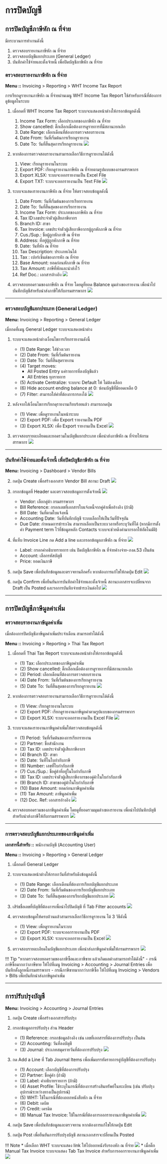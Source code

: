 # การปิดบัญชี

## การปิดบัญชีภาษีหัก ณ ที่จ่าย

มีกระบวนการทำงานดังนี้

1. ตรวจสอบรายงานภาษีหัก ณ ที่จ่าย
2. ตรวจสอบบัญชีแยกประเภท (General Ledger)
3. บันทึกค่าใช้จ่ายและตั้งเจ้าหนี้ เพื่อปิดบัญชีภาษีหัก ณ ที่จ่าย

### ตรวจสอบรายงานภาษีหัก ณ ที่จ่าย

**Menu ::** Invoicing > Reporting > WHT Income Tax Report 

การเรียกดูรายงานภาษีหัก ณ ที่จ่ายผ่านเมนู WHT Income Tax Report ใช้สำหรับกรณีที่ต้องการดูข้อมูลในระบบ

1. เมื่อกดที่ WHT Income Tax Report ระบบจะแสดงหน้าต่างให้กรอกข้อมูลดังนี้
    1. Income Tax Form: เลือกประเภทของภาษีหัก ณ ที่จ่าย
    2. Show cancelled: ติ๊กเลือกเมื่อต้องการดูรายการที่มีสถานะยกเลิก
    3. Date Range: เลือกเดือนที่ต้องการตรวจสอบรายงาน
    4. Date From: วันที่เริ่มต้นการเรียกดูรายงาน
    5. Date To: วันที่สิ้นสุดการเรียกดูรายงาน
    ![](img/whtjv_1.png)

2. หากต้องการตรวจสอบรายงานสามารถเลือกวิธีการดูรายงานได้ดังนี้
    1. View: เรียกดูรายงานในระบบ
    2. Export PDF: เรียกดูรายงานภาษีหัก ณ ที่จ่ายตามรูปแบบของกรมสรรพากร
    3. Export XLSX: ระบบจะออกรายงานเป็น Excel File
    4. Export TXT: ระบบจะออกรายงานเป็น Text File 
![](img/whtjv_4.png)

3. ระบบจะแสดงรายงานภาษีหัก ณ ที่จ่าย ให้ตรวจสอบข้อมูลดังนี้
    1. Date From: วันที่เริ่มต้นของการเรียกรายงาน
    2. Date To: วันที่สิ้นสุดของการเรียกรายงาน
    3. Income Tax Form: ประเภทของภาษีหัก ณ ที่จ่าย
    4. Tax ID:เลขประจำตัวผู้เสียภาษีอากร
    5. Branch ID: สาขา
    6. Tax Invoice: เลขประจำตัวผู้เสียภาษีอากรผู้ถูกหักภาษี ณ ที่จ่าย          
    7. Cus./Sup.: ชื่อผู้ถูกหักภาษี ณ ที่จ่าย
    8. Address: ที่อยู่ผู้ถูกหักภาษี ณ ที่จ่าย
    9. Date: วันที่หัก ณ ที่จ่าย
    10. Tax Description: ประเภทเงินได้
    11. Tax : เปอร์เซ็นต์ของการหัก ณ ที่จ่าย
    12. Base Amount: ยอดก่อนหักภาษี ณ ที่จ่าย
    13. Tax Amount: ภาษีที่หักและนำส่งไว้
    14. Ref Doc.: เอกสารอ้างอิง
    ![](img/whtjv_2.png)    

4. ตรวจสอบยอดรวมของภาษีหัก ณ ที่จ่าย โดยดูที่ยอด Balance มุมล่างของรายงาน เพื่อนำไปบันทึกบัญชีสำหรับนำส่งภาษีให้กับกรมสรรพากร
![](img/whtjv_3.png)

---

### ตรวจสอบบัญชีแยกประเภท (General Ledger)

**Menu:** Invoicing > Reporting > General Ledger

เมื่อกดที่เมนู General Ledger ระบบจะแสดงหน้าต่าง

1. ระบบจะแสดงหน้าต่างเงื่อนไขการเรียกรายงานดังนี้
    * (1) Date Range: ใส่ช่วงเวลา
    * (2) Date From: วันที่เริ่มต้นรายงาน
    * (3) Date To: วันที่สิ้นสุดรายงาน
    * (4) Target moves: 
        - All Posted Entry แค่รายการที่ลงบัญชีแล้ว
        - All Entries ทุกรายการ
    * (5) Activate Centralize: ระบบจะ Default ให้ ไม่ต้องเลือก
    * (6) Hide account ending balance at 0: ซ่อนบัญชีที่มียอดเหลือ 0
    * (7) Filter: สามารถใส่ค่าที่ต้องการกรองได้
![](img/gl_1.png)

2. หลังจากใส่เงื่อนไขการเรียกดุรายงานเรียบร้อยแล้ว สามารถกดปุ่ม
    * (1) View: เพื่อดูรายงานในหน้าระบบ
    * (2) Export PDF: เพื่อ Export รายงานเป็น PDF
    * (3) Export XLSX: เพื่อ Export รายงานเป็น Excel
![](img/gl_2.png)

3. ตรวจสอบรายละเอียดและยอดรวมในบัญชีแยกประเภท เพื่อนำส่งภาษีหัก ณ ที่จ่ายให้กรมสรรพากร
![](img/acc_gl_report_3.png)

---

### บันทึกค่าใช้จ่ายและตั้งเจ้าหนี้ เพื่อปิดบัญชีภาษีหัก ณ ที่จ่าย

**Menu:** Invoicing > Dashboard > Vendor Bills

2. กดปุ่ม Create เพื่อสร้างเอกสาร Vendor Bill สถานะ Draft
![](img/acc_0-2.png)

3. กรอกข้อมูลที่ Header และตรวจสอบข้อมูลการตั้งเจ้าหนี้
![](img/acc_wht_iv_1.png)
    * Vendor: เลือกคู่ค้า กรมสรรพากร
    * Bill Reference: กรอกเลขที่เอกสารใบแจ้งหนี้จากคู่ค้าเพื่ออ้างอิง (ถ้ามี)
    * Bill Date: วันที่ตามใบแจ้งหนี้
    * Accounting Date: วันที่บันทึกบัญชี ระบบเลือกให้เป็นวันที่ปัจจุบัน
    * Due Date: กำหนดการชำระเงิน สามารถเลือกเป็นระยะเวลาหรือระบุวันที่ได้ (หากมีการตั้งค่า Payment term ไว้ที่ข้อมูลหลัก Contacts ระบบจะช่วยดึงค่ามากรอกให้อัตโนมัติ)
     
4. ที่แท็บ Invoice Line กด Add a line และกรอกข้อมูลภาษีหัก ณ ที่จ่าย
![](img/acc_wht_iv_2.png)
    * Label: กรอกคำอธิบายรายการ เช่น ปิดบัญชีภาษีหัก ณ ที่จ่ายค้างจ่าย-ภงด.53 เป็นต้น
    * Account: เลือกรหัสบัญชี
    * Price: ยอดเงินภาษี

5. กดปุ่ม Save เพื่อบันทึกข้อมูลและตรวจทานอีกครั้ง หากต้องการแก้ไขให้กดปุ่ม Edit
![](img/acc_wht_iv_3.png)

6. กดปุ่ม Confirm เพื่อยืนยันการบันทึกค่าใช้จ่ายและตั้งเจ้าหนี้ สถานะเอกสารจะเปลี่ยนจาก Draft เป็น Posted และรอการบันทึกจ่ายชำระเงินต่อไป
![](img/acc_wht_iv_4.png)


---

## การปิดบัญชีภาษีมูลค่าเพิ่ม

### ตรวจสอบรายงานภาษีมูลค่าเพิ่ม 

เมื่อต้องการปิดบัญชีภาษีมูลค่าเพิ่มประจำเดือน สามารถทำได้ดังนี้

**Menu ::** Invoicing > Reporting > Thai Tax Report  

1. เมื่อกดที่ Thai Tax Report ระบบจะแสดงหน้าต่างให้กรอกข้อมูลดังนี้
    * (1) Tax: เลือกประเภทของภาษีมูลค่าเพิ่ม
    * (2) Show cancelled: ติ๊กเลือกเมื่อต้องการดูรายการที่มีสถานะยกเลิก
    * (3) Period: เลือกเดือนที่ต้องการตรวจสอบรายงาน
    * (4) Date From: วันที่เริ่มต้นของการเรียกดูรายงาน
    * (5) Date To: วันที่สิ้นสุดของการเรียกดูรายงาน
    ![](img/vat_1.png)

2. หากต้องการตรวจสอบรายงานสามารถเลือกวิธีการดูรายงานได้ดังนี้
    * (1) View: เรียกดูรายงานในระบบ
    * (2) Export PDF: เรียกดูรายงานภาษีมูลค่าตามรูปแบบของกรมสรรพากร
    * (3) Export XLSX: ระบบจะออกรายงานเป็น Excel File
    ![](img/vat_2.png)

3. ระบบจะแสดงรายงานภาษีมูลค่าเพิ่มให้ตรวจสอบข้อมูลดังนี้
    * (1) Period: วันที่เริ่มต้นของการเรียกรายงาน
    * (2) Partner: ชื่อสำนักงาน
    * (3) Tax ID: เลขประจำตัวผู้เสียภาษีอากร
    * (4) Branch ID: สาขา
    * (5) Date: วันที่ในใบกำกับภาษี
    * (6) Number: เลขที่ใบกำกับภาษี           
    * (7) Cus./Sup.: ชื่อคู่ค้าที่อยู่ในใบกำกับภาษี
    * (8) Tax ID: เลขประจำตัวผู้เสียภาษีอากรของคู่ค้าในใบกำกับภาษี
    * (9) Branch ID: สาขาของคู่ค้าในใบกำกับภาษี
    * (10) Base Amount: ยอดก่อนภาษีมูลค่าเพิ่ม
    * (11) Tax Amount: ภาษีมูลค่าเพิ่ม
    * (12) Doc. Ref: เอกสารอ้างอิง
    ![](img/vat_3.png)    

4. ตรวจสอบยอดรวมของภาษีมูลค่าเพิ่ม โดยดูที่ยอดรวมมุมล่างของรายงาน เพื่อนำไปบันทึกบัญชีสำหรับนำส่งภาษีให้กับกรมสรรพากร
![](img/vat_4.png)


---------------------------------------------

### การตรวจสอบบัญชีแยกประเภทของภาษีมูลค่าเพิ่ม

**เอกสารนี้สำหรับ ::** พนักงานบัญชี (Accounting User)

**Menu ::** Invoicing > Reporting > General Ledger 

1. เมื่อกดที่ General Ledger 

2. ระบบจะแสดงหน้าต่างให้กรอกวันที่สำหรับดึงข้อมูลดังนี้
    * (1) Date Range: เลือกเดือนที่ต้องการเรียกบัญชีแยกประเภท
    * (2) Date From: วันที่เริ่มต้นของการเรียกบัญชีแยกประเภท
    * (3) Date To: วันที่สิ้นสุดของการเรียกบัญชีแยกประเภท
    ![](img/wht_gl_1.png)    

3. เสิร์ชชื่อเลขที่บัญชีที่ต้องการเพื่อนำไปปิดบัญชี ที่ Tab Filter accounts 
![](img/wht_gl_2.png)
4. ตรวจสอบข้อมูลให้ครบถ้วนแล้วสามารถเลือกวิธีการดูรายงาน ได้ 3 วิธีดังนี้
    * (1) View: เพื่อดูรายงานในระบบ
    * (2) Export PDF: ระบบจะออกรายงานเป็น PDF
    * (3) Export XLSX: ระบบจะออกรายงานเป็น Excel
![](img/wht_gl_3.png)
5. ตรวจสอบรายละเอียดในบัญชีแยกประเภท เพื่อนำส่งภาษีมูลค่าเพิ่มให้กรมสรรพากร
![](img/wht_gl_4.png)


!!! Tip "หากตรวจสอบยอดรวมของภาษีซื้อและภาษีขาย แล้วเกิดผลต่างสามารถทำได้ดังนี้"
    - กรณีภาษีซื้อมากกว่าภาษีขาย ให้ไปที่เมนู Invoicing > Accounting > Journal Entries เพื่อบันทึกตั้งลูกหนี้กรมสรรพากร 
    - กรณีภาษีขายมากกว่าภาษีซื้อ ให้ไปที่เมนู Invoicing > Vendors > Bills เพื่อบันทึกนำส่งภาษีมูลค่าเพิ่ม


--------------------------------------------------------------------

## การปรับปรุงบัญชี

**Menu:** Invoicing > Accounting > Journal Entries

1. กดปุ่ม Create เพื่อสร้างเอกสารปรับปรุง

2. กรอกข้อมูลการปรับปรุง ส่วน Header
    * (1) Reference: กรอกข้อมูลอ้างอิง เช่น เลขที่เอกสารที่ต้องการปรับปรุง เป็นต้น
    * (2) Accounting: วันที่ลงบัญชี
    * (3) Journal: ประเภทสมุดรายวันที่ต้องการปรับปรุง
    ![](img/jv_1.png)

3. กด Add a Line ที่ Tab Journal Items เพื่อเพิ่มบรรทัดรายการคู่บัญชีที่ต้องการปรับปรุง
    * (1) Account: เลือกบัญชีที่ต้องการปรับปรุง
    * (2) Partner: ชื่อคู่ค้า (ถ้ามี)
    * (3) Label: คำอธิบายรายการ (ถ้ามี)
    * (4) Asset Profile: ใช้ระบุในกรณีที่ต้องการสร้างสินทรัพย์ในทะเบียน (เช่น ปรับปรุงอุปกรณ์ระหว่างทางเป็นอุปกรณ์)
    * (5) WHT: ใช้ในกรณีที่ต้องออกหนังสือหัก ณ ที่จ่าย
    * (6) Debit: เดบิต
    * (7) Credit: เครดิต
    * (8) Manual Tax Invoice: ใช้ในกรณีที่ต้องการออกรายงานภาษีมูลค่าเพิ่ม
    ![](img/jv_2.png)

3. กดปุ่ม Save เพื่อบันทึกข้อมูลและตรวจทาน หากต้องการแก้ไขให้กดปุ่ม Edit

4. กดปุ่ม Post เพื่อยืนยันการปรับปรุงบัญชี สถานะเอกสารจะปลี่ยนเป็น Posted

!!! Note
    * เมื่อเลือก WHT ระบบจะแสดง link ให้ไปออกหนังรับรองหัก ณ ที่จ่าย
    ![](img/jv_3.png)
    * เมื่อติ๊ก Manual Tax Invoice ระบบจะแสดง Tab Tax Invoice สำหรับการออกรายงานภาษีมูลค่าเพิ่ม
    ![](img/jv_4.png)
